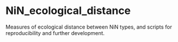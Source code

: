 # NiN_ecological_distance
Measures of ecological distance between NiN types, and scripts for reproducibility and further development.

